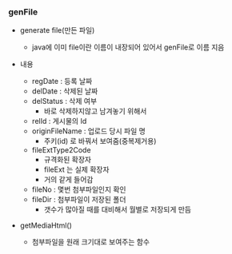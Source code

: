 ### genFile

* generate file(만든 파일)
  * java에 이미 file이란 이름이 내장되어 있어서 genFile로 이름 지음
* 내용
  * regDate : 등록 날짜
  * delDate : 삭제된 날짜
  * delStatus : 삭제 여부
    * 바로 삭제하지않고 남겨놓기 위해서
  * relId : 게시물의 Id
  * originFileName : 업로드 당시 파일 명
    * 주키(id) 로 바꿔서 보여줌(중복제거용)
  * fileExtType2Code 
    * 규격화된 확장자
    * fileExt 는 실제 확장자
    * 거의 같게 들어감
  * fileNo : 몇번 첨부파일인지 확인
  * fileDir : 첨부파일이 저장된 폴더
    * 갯수가 많아질 때를 대비해서 월별로 저장되게 만듬

* getMediaHtml()
  * 첨부파일을 원래 크기대로 보여주는 함수


